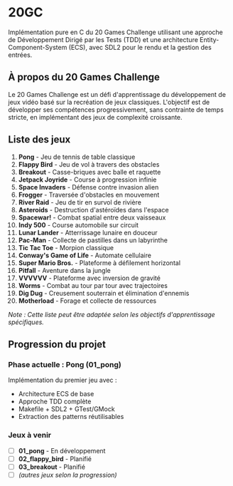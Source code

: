 # 20GC

Implémentation pure en C du 20 Games Challenge utilisant une approche de Développement Dirigé par les Tests (TDD) et une architecture Entity-Component-System (ECS), avec SDL2 pour le rendu et la gestion des entrées.

## À propos du 20 Games Challenge

Le 20 Games Challenge est un défi d'apprentissage du développement de jeux vidéo basé sur la recréation de jeux classiques. L'objectif est de développer ses compétences progressivement, sans contrainte de temps stricte, en implémentant des jeux de complexité croissante.

## Liste des jeux

1. **Pong** - Jeu de tennis de table classique
2. **Flappy Bird** - Jeu de vol à travers des obstacles
3. **Breakout** - Casse-briques avec balle et raquette
4. **Jetpack Joyride** - Course à progression infinie
5. **Space Invaders** - Défense contre invasion alien
6. **Frogger** - Traversée d'obstacles en mouvement
7. **River Raid** - Jeu de tir en survol de rivière
8. **Asteroids** - Destruction d'astéroïdes dans l'espace
9. **Spacewar!** - Combat spatial entre deux vaisseaux
10. **Indy 500** - Course automobile sur circuit
11. **Lunar Lander** - Atterrissage lunaire en douceur
12. **Pac-Man** - Collecte de pastilles dans un labyrinthe
13. **Tic Tac Toe** - Morpion classique
14. **Conway's Game of Life** - Automate cellulaire
15. **Super Mario Bros.** - Plateforme à défilement horizontal
16. **Pitfall** - Aventure dans la jungle
17. **VVVVVV** - Plateforme avec inversion de gravité
18. **Worms** - Combat au tour par tour avec trajectoires
19. **Dig Dug** - Creusement souterrain et élimination d'ennemis
20. **Motherload** - Forage et collecte de ressources

*Note : Cette liste peut être adaptée selon les objectifs d'apprentissage spécifiques.*

## Progression du projet

### Phase actuelle : Pong (01_pong)
Implémentation du premier jeu avec :
- Architecture ECS de base
- Approche TDD complète
- Makefile + SDL2 + GTest/GMock
- Extraction des patterns réutilisables

### Jeux à venir
- [ ] **01_pong** - En développement
- [ ] **02_flappy_bird** - Planifié
- [ ] **03_breakout** - Planifié
- [ ] *(autres jeux selon la progression)*
